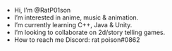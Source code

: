 - Hi, I’m @RatP01son
- I’m interested in anime, music & animation.
- I’m currently learning C++, Java & Unity.
- I’m looking to collaborate on 2d/story telling games.
- How to reach me Discord: rat poison#0862

<!---
RatP01son/RatP01son is a ✨ special ✨ repository because its `README.md` (this file) appears on your GitHub profile.
You can click the Preview link to take a look at your changes.
--->
